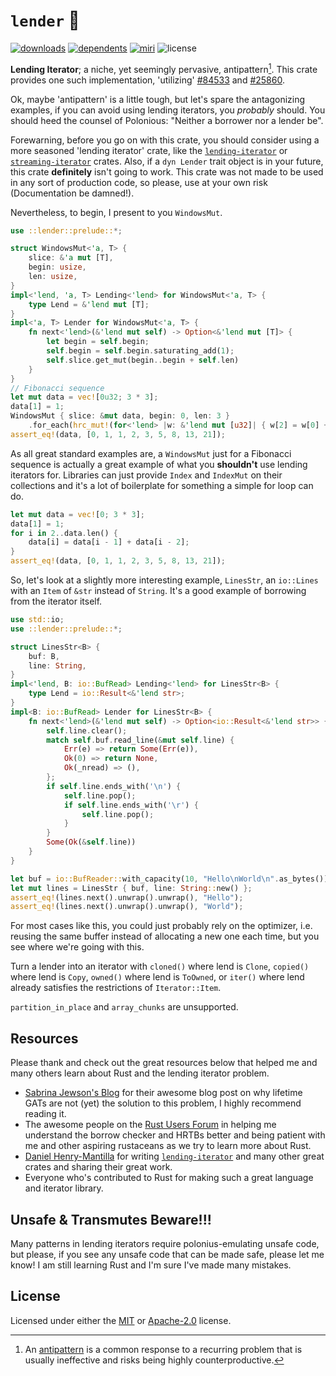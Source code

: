 # `lender` 🙂

[![downloads](https://img.shields.io/crates/d/lender)](https://crates.io/crates/lender)
[![dependents](https://img.shields.io/librariesio/dependents/cargo/lender)](https://crates.io/crates/lender/reverse_dependencies)
[![miri](https://img.shields.io/github/actions/workflow/status/WanderLanz/Lender/test.yml?label=miri)](https://github.com/WanderLanz/Lender/actions/workflows/test.yml)
![license](https://img.shields.io/crates/l/lender)

**Lending Iterator**; a niche, yet seemingly pervasive, antipattern[^1].
This crate provides one such implementation, 'utilizing' [#84533](https://github.com/rust-lang/rust/issues/84533) and [#25860](https://github.com/rust-lang/rust/issues/25860).

Ok, maybe 'antipattern' is a little tough, but let's spare the antagonizing examples, if you can avoid using lending iterators, you *probably* should.
You should heed the counsel of Polonious: "Neither a borrower nor a lender be".

Forewarning, before you go on with this crate, you should consider using a more seasoned 'lending iterator' crate, like the [`lending-iterator`] or [`streaming-iterator`] crates.
Also, if a `dyn Lender` trait object is in your future, this crate **definitely** isn't going to work.
This crate was not made to be used in any sort of production code, so please, use at your own risk (Documentation be damned!).

Nevertheless, to begin, I present to you `WindowsMut`.

```rust
use ::lender::prelude::*;

struct WindowsMut<'a, T> {
    slice: &'a mut [T],
    begin: usize,
    len: usize,
}
impl<'lend, 'a, T> Lending<'lend> for WindowsMut<'a, T> {
    type Lend = &'lend mut [T];
}
impl<'a, T> Lender for WindowsMut<'a, T> {
    fn next<'lend>(&'lend mut self) -> Option<&'lend mut [T]> {
        let begin = self.begin;
        self.begin = self.begin.saturating_add(1);
        self.slice.get_mut(begin..begin + self.len)
    }
}
// Fibonacci sequence
let mut data = vec![0u32; 3 * 3];
data[1] = 1;
WindowsMut { slice: &mut data, begin: 0, len: 3 }
    .for_each(hrc_mut!(for<'lend> |w: &'lend mut [u32]| { w[2] = w[0] + w[1] }));
assert_eq!(data, [0, 1, 1, 2, 3, 5, 8, 13, 21]);
```

As all great standard examples are, a `WindowsMut` just for a Fibonacci sequence is actually a great example of what you **shouldn't** use lending iterators for.
Libraries can just provide `Index` and `IndexMut` on their collections and it's a lot of boilerplate for something a simple for loop can do.

```rust
let mut data = vec![0; 3 * 3];
data[1] = 1;
for i in 2..data.len() {
    data[i] = data[i - 1] + data[i - 2];
}
assert_eq!(data, [0, 1, 1, 2, 3, 5, 8, 13, 21]);
```

So, let's look at a slightly more interesting example, `LinesStr`, an `io::Lines` with an `Item` of `&str` instead of `String`.
It's a good example of borrowing from the iterator itself.

```rust
use std::io;
use ::lender::prelude::*;

struct LinesStr<B> {
    buf: B,
    line: String,
}
impl<'lend, B: io::BufRead> Lending<'lend> for LinesStr<B> {
    type Lend = io::Result<&'lend str>;
}
impl<B: io::BufRead> Lender for LinesStr<B> {
    fn next<'lend>(&'lend mut self) -> Option<io::Result<&'lend str>> {
        self.line.clear();
        match self.buf.read_line(&mut self.line) {
            Err(e) => return Some(Err(e)),
            Ok(0) => return None,
            Ok(_nread) => (),
        };
        if self.line.ends_with('\n') {
            self.line.pop();
            if self.line.ends_with('\r') {
                self.line.pop();
            }
        }
        Some(Ok(&self.line))
    }
}

let buf = io::BufReader::with_capacity(10, "Hello\nWorld\n".as_bytes());
let mut lines = LinesStr { buf, line: String::new() };
assert_eq!(lines.next().unwrap().unwrap(), "Hello");
assert_eq!(lines.next().unwrap().unwrap(), "World");
```

For most cases like this, you could just probably rely on the optimizer, i.e. reusing the same buffer instead of allocating a new one each time,
but you see where we're going with this.

Turn a lender into an iterator with `cloned()` where lend is `Clone`, `copied()` where lend is `Copy`, `owned()` where lend is `ToOwned`, or `iter()` where lend already satisfies the restrictions of `Iterator::Item`.

`partition_in_place` and `array_chunks` are unsupported.

## Resources

Please thank and check out the great resources below that helped me and many others learn about Rust and the lending iterator problem.

- [Sabrina Jewson's Blog](https://sabrinajewson.org/blog/the-better-alternative-to-lifetime-gats) for their awesome
blog post on why lifetime GATs are not (yet) the solution to this problem, I highly recommend reading it.
- The awesome people on the [Rust Users Forum](https://users.rust-lang.org/) in helping me understand the borrow checker and HRTBs better
and being patient with me and other aspiring rustaceans as we try to learn more about Rust.
- [Daniel Henry-Mantilla](https://github.com/danielhenrymantilla) for writing [`lending-iterator`] and many other great crates and sharing their great work.
- Everyone who's contributed to Rust for making such a great language and iterator library.

<!-- markdownlint-disable MD026 -->
## Unsafe & Transmutes Beware!!!

Many patterns in lending iterators require polonius-emulating unsafe code, but please, if you see any unsafe code that can be made safe, please let me know! I am still learning Rust and I'm sure I've made many mistakes.

## License

Licensed under either the [MIT](/LICENSE-MIT.txt) or [Apache-2.0](/LICENSE-APACHE.txt) license.

[^1]: An [antipattern](https://en.wikipedia.org/wiki/Anti-pattern) is a common response to a recurring problem that is usually ineffective and risks being highly counterproductive.

[`lending-iterator`]: https://crates.io/crates/lending-iterator
[`streaming-iterator`]: https://crates.io/crates/streaming-iterator
